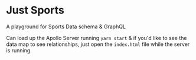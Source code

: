 # Just Sports

A playground for Sports Data schema & GraphQL

Can load up the Apollo Server running `yarn start` & if you'd like to see the data map to see relationships, just open the `index.html` file while the server is running.

